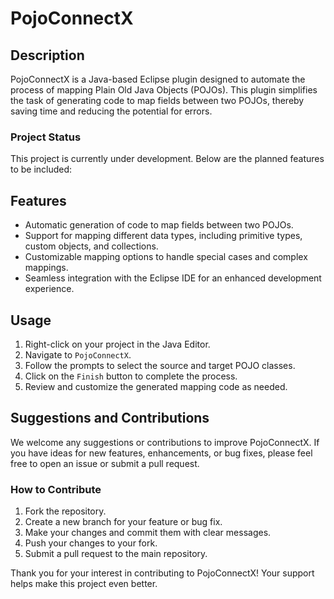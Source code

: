 # PojoConnectX

## Description
PojoConnectX is a Java-based Eclipse plugin designed to automate the process of mapping Plain Old Java Objects (POJOs). This plugin simplifies the task of generating code to map fields between two POJOs, thereby saving time and reducing the potential for errors.

### Project Status
This project is currently under development. Below are the planned features to be included:

## Features
- Automatic generation of code to map fields between two POJOs.
- Support for mapping different data types, including primitive types, custom objects, and collections.
- Customizable mapping options to handle special cases and complex mappings.
- Seamless integration with the Eclipse IDE for an enhanced development experience.

## Usage
1. Right-click on your project in the Java Editor.
2. Navigate to `PojoConnectX`.
3. Follow the prompts to select the source and target POJO classes.
4. Click on the `Finish` button to complete the process.
5. Review and customize the generated mapping code as needed.

## Suggestions and Contributions
We welcome any suggestions or contributions to improve PojoConnectX. If you have ideas for new features, enhancements, or bug fixes, please feel free to open an issue or submit a pull request.

### How to Contribute
1. Fork the repository.
2. Create a new branch for your feature or bug fix.
3. Make your changes and commit them with clear messages.
4. Push your changes to your fork.
5. Submit a pull request to the main repository.

Thank you for your interest in contributing to PojoConnectX! Your support helps make this project even better.
